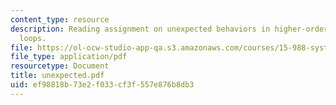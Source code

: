 ```yaml
---
content_type: resource
description: Reading assignment on unexpected behaviors in higher-order positive feedback
  loops.
file: https://ol-ocw-studio-app-qa.s3.amazonaws.com/courses/15-988-system-dynamics-self-study-fall-1998-spring-1999/ef98818b73e2f033cf3f557e876b8db3_unexpected.pdf
file_type: application/pdf
resourcetype: Document
title: unexpected.pdf
uid: ef98818b-73e2-f033-cf3f-557e876b8db3
---
```

